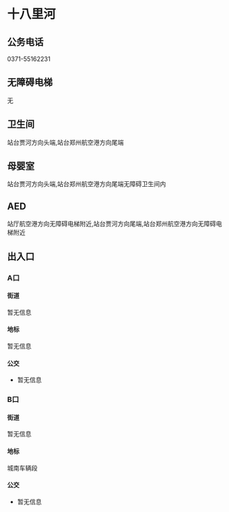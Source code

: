 # 十八里河

## 公务电话

0371-55162231

## 无障碍电梯

无

## 卫生间

站台贾河方向头端,站台郑州航空港方向尾端

## 母婴室

站台贾河方向头端,站台郑州航空港方向尾端无障碍卫生间内

## AED

站厅航空港方向无障碍电梯附近,站台贾河方向尾端,站台郑州航空港方向无障碍电梯附近

## 出入口

### A口

#### 街道

暂无信息

#### 地标

暂无信息

#### 公交

- 暂无信息

### B口

#### 街道

暂无信息

#### 地标

城南车辆段

#### 公交

- 暂无信息

